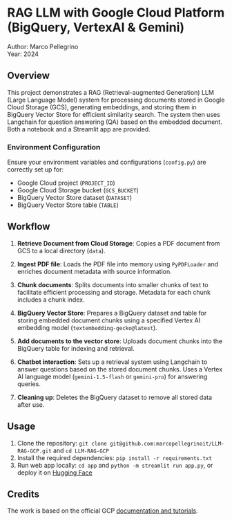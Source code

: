 # RAG LLM with Google Cloud Platform (BigQuery, VertexAI & Gemini)
Author: Marco Pellegrino<br>
Year: 2024

## Overview
This project demonstrates a RAG (Retrieval-augmented Generation) LLM (Large Language Model) system for processing documents stored in Google Cloud Storage (GCS), generating embeddings, and storing them in BigQuery Vector Store for efficient similarity search. The system then uses Langchain for question answering (QA) based on the embedded document. Both a notebook and a Streamlit app are provided.
  
### Environment Configuration
Ensure your environment variables and configurations (`config.py`) are correctly set up for:
- Google Cloud project (`PROJECT_ID`)
- Google Cloud Storage bucket (`GCS_BUCKET`)
- BigQuery Vector Store dataset (`DATASET`)
- BigQuery Vector Store table (`TABLE`)

## Workflow
1. **Retrieve Document from Cloud Storage**: Copies a PDF document from GCS to a local directory (`data`).
   
2. **Ingest PDF file**: Loads the PDF file into memory using `PyPDFLoader` and enriches document metadata with source information.

3. **Chunk documents**: Splits documents into smaller chunks of text to facilitate efficient processing and storage. Metadata for each chunk includes a chunk index.

4. **BigQuery Vector Store**: Prepares a BigQuery dataset and table for storing embedded document chunks using a specified Vertex AI embedding model (`textembedding-gecko@latest`).

5. **Add documents to the vector store**: Uploads document chunks into the BigQuery table for indexing and retrieval.

6. **Chatbot interaction**: Sets up a retrieval system using Langchain to answer questions based on the stored document chunks. Uses a Vertex AI language model (`gemini-1.5-flash` or `gemini-pro`) for answering queries.

7. **Cleaning up**: Deletes the BigQuery dataset to remove all stored data after use.

## Usage
1. Clone the repository: `git clone git@github.com:marcopellegrinoit/LLM-RAG-GCP.git` and `cd LLM-RAG-GCP`
2. Install the required dependencies: `pip install -r requirements.txt`
3. Run web app locally: `cd app` and `python -m streamlit run app.py`, or deploy it on [Hugging Face](https://huggingface.co/)

## Credits
The work is based on the official GCP [documentation and tutorials](https://github.com/GoogleCloudPlatform/generative-ai/blob/main/gemini/use-cases/retrieval-augmented-generation/rag_qna_with_bq_and_featurestore.ipynb).